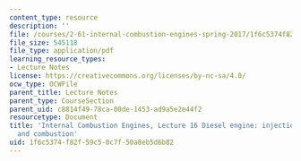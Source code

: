 ```yaml
---
content_type: resource
description: ''
file: /courses/2-61-internal-combustion-engines-spring-2017/1f6c5374f82f59c50c7f50a8eb5d6b82_MIT2_61S17_lec16.pdf
file_size: 545118
file_type: application/pdf
learning_resource_types:
- Lecture Notes
license: https://creativecommons.org/licenses/by-nc-sa/4.0/
ocw_type: OCWFile
parent_title: Lecture Notes
parent_type: CourseSection
parent_uid: c8814f49-78ca-00de-1453-ad9a5e2e44f2
resourcetype: Document
title: 'Internal Combustion Engines, Lecture 16 Diesel engine: injection, ignition
  and combustion'
uid: 1f6c5374-f82f-59c5-0c7f-50a8eb5d6b82
---
```

